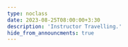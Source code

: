 ```yaml
---
type: noclass
date: 2023-08-25T08:00:00+3:30
description: 'Instructor Travelling.'
hide_from_announcments: true
---
```

